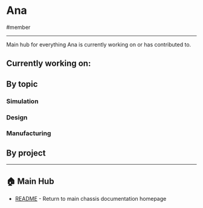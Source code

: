 # Ana
#member

---

Main hub for everything Ana is currently working on or has contributed to.
## Currently working on:

## By topic

### Simulation

### Design

### Manufacturing

## By project

---

## 🏠 Main Hub
- [README](../README.md) - Return to main chassis documentation homepage


